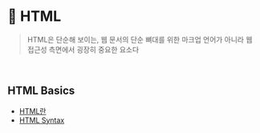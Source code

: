 # 🌲 HTML

> HTML은 단순해 보이는, 웹 문서의 단순 뼈대를 위한 마크업 언어가 아니라 웹 접근성 측면에서 굉장히 중요한 요소다

<br>

## HTML Basics

- [HTML란](https://github.com/jacenam/WIL-archive/blob/main/Web%20Development/HTML/HTML%20Basics/html%20intro.md)
- [HTML Syntax](https://github.com/jacenam/WIL-archive/blob/main/Web%20Development/HTML/HTML%20Basics/html%20syntax.md)

